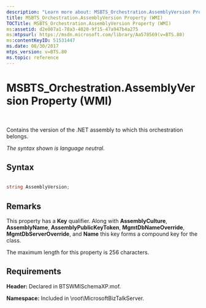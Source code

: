 ```yaml
---
description: "Learn more about: MSBTS_Orchestration.AssemblyVersion Property (WMI)"
title: MSBTS_Orchestration.AssemblyVersion Property (WMI)
TOCTitle: MSBTS_Orchestration.AssemblyVersion Property (WMI)
ms:assetid: d2e007a1-78a3-4020-9f15-47a947b4a275
ms:mtpsurl: https://msdn.microsoft.com/library/Aa578569(v=BTS.80)
ms:contentKeyID: 51531447
ms.date: 08/30/2017
mtps_version: v=BTS.80
ms.topic: reference
---
```


# MSBTS\_Orchestration.AssemblyVersion Property (WMI)

 

Contains the version of the .NET assembly to which this orchestration belongs.

*The syntax shown is language neutral.*

## Syntax

```C#
  
string AssemblyVersion;  
```

## Remarks

This property has a **Key** qualifier. Along with **AssemblyCulture**, **AssemblyName**, **AssemblyPublicKeyToken**, **MgmtDbNameOverride**, **MgmtDbServerOverride**, and **Name** this key forms a compound key for the class.

The maximum length for this property is 256 characters.

## Requirements

**Header:** Declared in BTSWMISchemaXP.mof.

**Namespace:** Included in \\root\\MicrosoftBizTalkServer.

